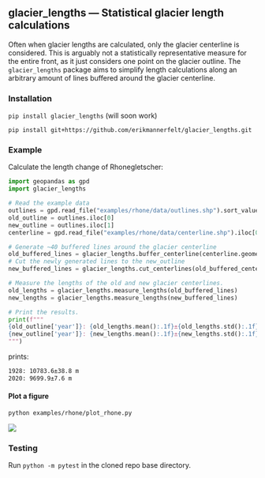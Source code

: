 ## glacier\_lengths — Statistical glacier length calculations

Often when glacier lengths are calculated, only the glacier centerline is considered.
This is arguably not a statistically representative measure for the entire front, as it just considers one point on the glacier outline.
The `glacier_lengths` package aims to simplify length calculations along an arbitrary amount of lines buffered around the glacier centerline.

### Installation
`pip install glacier_lengths` (will soon work)

`pip install git+https://github.com/erikmannerfelt/glacier_lengths.git`

### Example
Calculate the length change of Rhonegletscher:
```python
import geopandas as gpd
import glacier_lengths

# Read the example data
outlines = gpd.read_file("examples/rhone/data/outlines.shp").sort_values("year")
old_outline = outlines.iloc[0]
new_outline = outlines.iloc[1]
centerline = gpd.read_file("examples/rhone/data/centerline.shp").iloc[0]

# Generate ~40 buffered lines around the glacier centerline
old_buffered_lines = glacier_lengths.buffer_centerline(centerline.geometry, old_outline.geometry)
# Cut the newly generated lines to the new_outline
new_buffered_lines = glacier_lengths.cut_centerlines(old_buffered_centerlines, new_outline.geometry)

# Measure the lengths of the old and new glacier centerlines.
old_lengths = glacier_lengths.measure_lengths(old_buffered_lines)
new_lengths = glacier_lengths.measure_lengths(new_buffered_lines)

# Print the results.
print(f"""
{old_outline['year']}: {old_lengths.mean():.1f}±{old_lengths.std():.1f} m
{new_outline['year']}: {new_lengths.mean():.1f}±{new_lengths.std():.1f} m
""")
```
prints:
```bash
1928: 10783.6±38.8 m
2020: 9699.9±7.6 m
```

#### Plot a figure
```bash
python examples/rhone/plot_rhone.py
```
![](https://i.imgur.com/vCyrYlE.jpg)

### Testing
Run `python -m pytest` in the cloned repo base directory.
